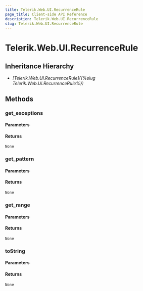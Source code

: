 ```yaml
---
title: Telerik.Web.UI.RecurrenceRule
page_title: Client-side API Reference
description: Telerik.Web.UI.RecurrenceRule
slug: Telerik.Web.UI.RecurrenceRule
---
```


# Telerik.Web.UI.RecurrenceRule  

## Inheritance Hierarchy

* *[Telerik.Web.UI.RecurrenceRule]({%slug Telerik.Web.UI.RecurrenceRule%})*

## Methods

###  get_exceptions

#### Parameters

#### Returns

`None` 

###  get_pattern

#### Parameters

#### Returns

`None` 

###  get_range

#### Parameters

#### Returns

`None` 

###  toString

#### Parameters

#### Returns

`None` 


